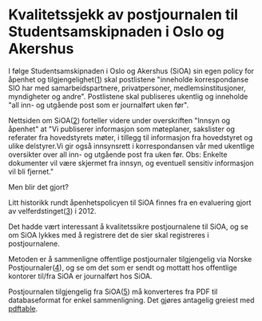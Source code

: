 Kvalitetssjekk av postjournalen til Studentsamskipnaden i Oslo og Akershus
==========================================================================

I følge Studentsamskipnaden i Oslo og Akershus (SiOA) sin egen policy
for åpenhet og tilgjengelighet([1]) skal postlistene "inneholde
korrespondanse SIO har med samarbeidspartnere, privatpersoner,
medlemsinstitusjoner, myndigheter og andre".  Postlistene skal
publiseres ukentlig og inneholde "all inn- og utgående post som er
journalført uken før".

Nettsiden om SiOA([2]) forteller videre under overskriften "Innsyn og
åpenhet" at "Vi publiserer informasjon som møteplaner, sakslister og
referater fra hovedstyrets møter, i tillegg til informasjon fra
hovedstyret og ulike delstyrer.Vi gir også innsynsrett i
korrespondansen vår med ukentlige oversikter over all inn- og utgående
post fra uken før.  Obs: Enkelte dokumenter vil være skjermet fra
innsyn, og eventuell sensitiv informasjon vil bli fjernet."

Men blir det gjort?

Litt historikk rundt åpenhetspolicyen til SiOA finnes fra en
evaluering gjort av velferdstinget([3]) i 2012.

 [1]: http://webhttp.sio.no/files/info/files/postlister/Apenhetspolicy_SiO_web.pdf "Policy for åpenhet og tilgjengelighet"
 [2]: https://www.sio.no/snarveier/om-sio "On SiO"
 [3]: http://www.studentvelferd.no/dokumenter/2012/04/Vedlegg-til-evaluering-av-SiOs-%25C3%25A5penthetspolicy.pdf "Vedlegg til Evaluering av SiOs åpenhetspolicy"

Det hadde vært interessant å kvalitetssikre postjournalene til SiOA,
og se om SiOA lykkes med å registrere det de sier skal registreres i
postjournalene.

Metoden er å sammenligne offentlige postjournaler tilgjengelig via
Norske Postjournaler([4]), og se om det som er sendt og mottatt hos
offentlige kontorer til/fra SiOA er journalført hos SiOA.

Postjournalen tilgjengelig fra SiOA([5]) må konverteres fra PDF til
databaseformat for enkel sammenligning.  Det gjøres antagelig greiest
med [pdftable](http://sourceforge.net/projects/pdftable).

 [4]: https://norske-postlister.no/?query=%28document_from_org.orgnummer%3A948554062%29+OR+%28document_to_org.orgnummer%3A948554062%29
 [5]: https://www.sio.no/snarveier/om-sio/rapporter-og-referater "Rapporter og referater"
